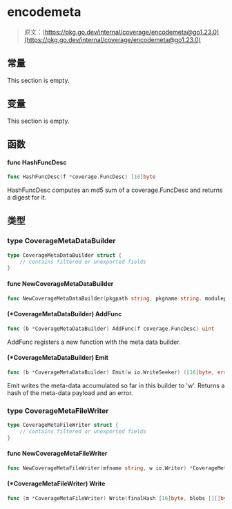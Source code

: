# encodemeta

> 原文：[https://pkg.go.dev/internal/coverage/encodemeta@go1.23.0](https://pkg.go.dev/internal/coverage/encodemeta@go1.23.0)







  




## 常量 

This section is empty.

## 变量

This section is empty.

## 函数

#### func HashFuncDesc 

``` go
func HashFuncDesc(f *coverage.FuncDesc) [16]byte
```

HashFuncDesc computes an md5 sum of a coverage.FuncDesc and returns a digest for it.

## 类型

### type CoverageMetaDataBuilder 

``` go
type CoverageMetaDataBuilder struct {
	// contains filtered or unexported fields
}
```

#### func NewCoverageMetaDataBuilder 

``` go
func NewCoverageMetaDataBuilder(pkgpath string, pkgname string, modulepath string) (*CoverageMetaDataBuilder, error)
```

#### (*CoverageMetaDataBuilder) AddFunc 

``` go
func (b *CoverageMetaDataBuilder) AddFunc(f coverage.FuncDesc) uint
```

AddFunc registers a new function with the meta data builder.

#### (*CoverageMetaDataBuilder) Emit 

``` go
func (b *CoverageMetaDataBuilder) Emit(w io.WriteSeeker) ([16]byte, error)
```

Emit writes the meta-data accumulated so far in this builder to 'w'. Returns a hash of the meta-data payload and an error.

### type CoverageMetaFileWriter 

``` go
type CoverageMetaFileWriter struct {
	// contains filtered or unexported fields
}
```

#### func NewCoverageMetaFileWriter 

``` go
func NewCoverageMetaFileWriter(mfname string, w io.Writer) *CoverageMetaFileWriter
```

#### (*CoverageMetaFileWriter) Write 

``` go
func (m *CoverageMetaFileWriter) Write(finalHash [16]byte, blobs [][]byte, mode coverage.CounterMode, granularity coverage.CounterGranularity) error
```